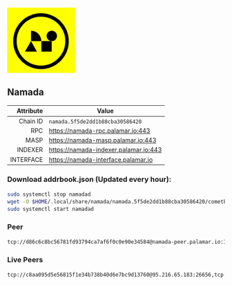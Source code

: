 ![Logo](https://raw.githubusercontent.com/Pa1amar/mainnets/refs/heads/main/namada/logo.png)
## Namada
| Attribute | Value |
|----------:|-------|
| Chain ID         | `namada.5f5de2dd1b88cba30586420` |
| RPC  | https://namada-rpc.palamar.io:443 |
| MASP  | https://namada-masp.palamar.io:443 |
| INDEXER | https://namada-indexer.palamar.io:443 |
| INTERFACE | https://namada-interface.palamar.io |

### Download addrbook.json (Updated every hour):
```bash
sudo systemctl stop namadad
wget -O $HOME/.local/share/namada/namada.5f5de2dd1b88cba30586420/cometbft/config/addrbook.json https://storage.palamar.io/mainnet/namada/addrbook.json
sudo systemctl start namadad
```
### Peer
```bash
tcp://d86c6c8bc56781fd93794ca7af6f0c0e90e34584@namada-peer.palamar.io:16656
```


























































































































































































































































































































































































































































































































































































































































































































































































































































































































































































### Live Peers
```
tcp://c8aa095d5e56815f1e34b738b40d6e7bc9d13760@95.216.65.183:26656,tcp://04affb50117ef548cbf7d1ddb1e6416dec0645ae@65.108.75.179:14656,tcp://645f6ab7910801304cd264b129030c848243ca6b@142.132.194.124:19904,tcp://5a7f398e1517fd661689449971a4ec26dd0bea5e@80.241.215.77:26656,tcp://ebc272824924ea1a27ea3183dd0b9ba713494f83@185.16.39.158:26656,tcp://e461529f0cfc2520dbad23d402906924fef602f9@65.109.26.242:26656,tcp://a8187523daabbc053ec992cde9975f65a085da25@46.4.29.231:5000,tcp://7b2fcfb157212fe24797153b8dc30e05285285f4@212.83.33.148:26602,tcp://94b60575033a7bb366101cb57ccb78073d97a446@167.235.35.48:26656,tcp://08771d75bf7f4421ce6e22c8742101c337e34eec@135.181.5.27:34200,tcp://509f1e843cf881650a4151aa804ddd7a7188e88f@195.201.197.246:32656,tcp://6ccbd8ecec85adf5d83c129ae8722bfb548e812a@65.109.121.55:26656
```
